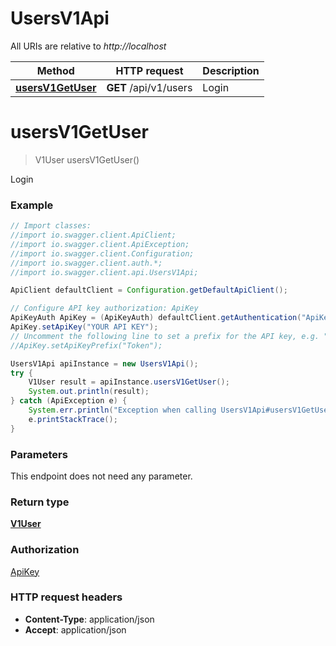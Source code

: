 # UsersV1Api

All URIs are relative to *http://localhost*

Method | HTTP request | Description
------------- | ------------- | -------------
[**usersV1GetUser**](UsersV1Api.md#usersV1GetUser) | **GET** /api/v1/users | Login


<a name="usersV1GetUser"></a>
# **usersV1GetUser**
> V1User usersV1GetUser()

Login

### Example
```java
// Import classes:
//import io.swagger.client.ApiClient;
//import io.swagger.client.ApiException;
//import io.swagger.client.Configuration;
//import io.swagger.client.auth.*;
//import io.swagger.client.api.UsersV1Api;

ApiClient defaultClient = Configuration.getDefaultApiClient();

// Configure API key authorization: ApiKey
ApiKeyAuth ApiKey = (ApiKeyAuth) defaultClient.getAuthentication("ApiKey");
ApiKey.setApiKey("YOUR API KEY");
// Uncomment the following line to set a prefix for the API key, e.g. "Token" (defaults to null)
//ApiKey.setApiKeyPrefix("Token");

UsersV1Api apiInstance = new UsersV1Api();
try {
    V1User result = apiInstance.usersV1GetUser();
    System.out.println(result);
} catch (ApiException e) {
    System.err.println("Exception when calling UsersV1Api#usersV1GetUser");
    e.printStackTrace();
}
```

### Parameters
This endpoint does not need any parameter.

### Return type

[**V1User**](V1User.md)

### Authorization

[ApiKey](../README.md#ApiKey)

### HTTP request headers

 - **Content-Type**: application/json
 - **Accept**: application/json

